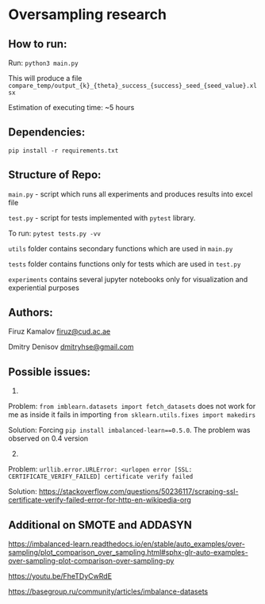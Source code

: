 # Oversampling research

## How to run:

Run:
`python3 main.py`

This will produce a file `compare_temp/output_{k}_{theta}_success_{success}_seed_{seed_value}.xlsx`

Estimation of executing time: ~5 hours

## Dependencies:

`pip install -r requirements.txt`

## Structure of Repo:

`main.py` - script which runs all experiments and produces results into excel file
 
`test.py` - script for tests implemented with `pytest` library.
 
 To run: `pytest tests.py -vv` 
 
 `utils` folder contains secondary functions which are used in `main.py`
 
 `tests` folder contains functions only for tests which are used in `test.py`
 
 `experiments` contains several jupyter notebooks only for visualization and experiential purposes

## Authors:

Firuz Kamalov firuz@cud.ac.ae

Dmitry Denisov dmitryhse@gmail.com

## Possible issues:

1. 

Problem:
`from imblearn.datasets import fetch_datasets` does not work for me as inside it fails in importing `from sklearn.utils.fixes import makedirs`

Solution:
Forcing `pip install imbalanced-learn==0.5.0`. The problem was observed on 0.4 version

2. 

Problem:
`urllib.error.URLError: <urlopen error [SSL: CERTIFICATE_VERIFY_FAILED] certificate verify failed`

Solution:
https://stackoverflow.com/questions/50236117/scraping-ssl-certificate-verify-failed-error-for-http-en-wikipedia-org

## Additional on SMOTE and ADDASYN

https://imbalanced-learn.readthedocs.io/en/stable/auto_examples/over-sampling/plot_comparison_over_sampling.html#sphx-glr-auto-examples-over-sampling-plot-comparison-over-sampling-py

https://youtu.be/FheTDyCwRdE

https://basegroup.ru/community/articles/imbalance-datasets
